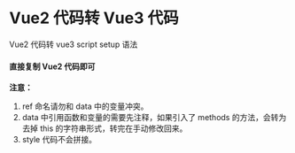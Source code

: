 # Vue2 代码转 Vue3 代码

Vue2 代码转 vue3 script setup 语法

#### 直接复制 Vue2 代码即可

**注意：**

1. ref 命名请勿和 data 中的变量冲突。
2. data 中引用函数和变量的需要先注释，如果引入了 methods 的方法，会转为去掉 this 的字符串形式，转完在手动修改回来。
3. style 代码不会拼接。
